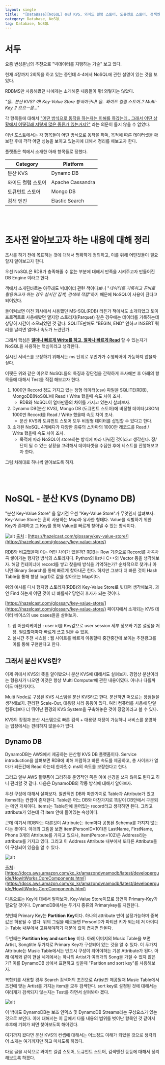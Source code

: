 ```yaml
---
layout: single
title:  "[DataBase][NoSQL] 분산 KVS, 와이드 컬럼 스토어, 도큐먼트 스토어, 검색엔진에 대해서 알아보자 - 01. 서론 및 분산 KVS"
category: Database, NoSQL
tag: Database, NoSQL
---
```


# 서두

요즘 변성윤님의 추천으로 "빅데이터를 지탱하는 기술" 보고 있다.

현재 4장까지 2회독을 하고 있는 중인데 4-4에서 NoSQL에 관한 설명이 있는 것을 보았다. 

RDBMS만 사용해봤던 나에게는 소개해준 내용들이 뙇! 와닿지는 않았다. 

*"음.. 분산 KVS? 아! Key-Value Store 방식이구나! 음.. 와이드 컬럼 스토어..? Multi-Key..? 으으ㅡ음..."*

각 항목들에 대해서 <u>"어떤 방식으로 동작을 하는지는 이해를 하겠는데.. 그래서 어떤 상황에서 어떻길래 저렇게 많은 종류가 있는거지?"</u> 라는 의문이 들지 않을 수 없었다.

이번 포스트에서는 각 항목들이 어떤 방식으로 동작을 하며, 목적에 따른 데이터셋을 확보한 후에 각각 어떤 성능을 보이고 있는지에 대해서 정리를 해보고자 한다. 

플랫폼은 책에서 소개한 아래 항목들로 정했다. 

| Category | Platform |
|----|----|
| 분산 KVS | Dynamo DB |
| 와이드 컬럼 스토어 | Apache Cassandra |
| 도큐먼트 스토어 | Mongo DB |
| 검색 엔진 | Elastic Search |

<br><br>

# 조사전 알아보고자 하는 내용에 대해 정리

조사를 하기 전에 목표하는 것에 대해서 명확하게 정의하고, 이를 위해 어떤것들이 필요할지 알아보고자 한다.

우선 NoSQL은 RDB가 충족해줄 수 없는 부분에 대해서 만족을 시켜주고자 만들어진 DB Engine 이라고 한다.

책에서 소개된바로는 아무래도 빅데이터 관련 책이다보니 "*데이터를 기록하고 곧바로 활용하고자 하는 경우 실시간 집계, 검색에 적합*"하기 때문에 NoSQL이 사용이 된다고 되어있다.

돌이켜보면 이전 회사에서 사용했던 MS-SQL(RDB) 라든가 책에서도 소개되었고 토이 프로젝트로 사용해봤던 열지향 스토리지(Parquet) 같은 경우에는 데이터를 기록하는데 상당히 시간이 소모되었던 것 같다. SQLITE만해도 "BEGIN, END" 안하고 INSERT 쿼리를 날리면 얼마나 속도가 느렸던가..

그래서 핵심은 <u>**얼마나 빠르게 Write를 하고, 얼마나 빠르게 Read**</u> 할 수 있는지가 NoSQL을 사용하는 핵심이라고 생각한다. 

실시간 서비스를 보장하기 위해서는 ms 단위로 무언가가 수행되어야 가능하지 않을까 싶다.

어쨋든 위와 같은 이유로 NoSQL들의 특징과 장단점을 간략하게 조사해본 후 아래의 항목들에 대해서 Test를 직접 해보고자 한다.

1. 1000만 Record 정도 가지고 있는 정형 데이터(csv) 파일을 SQLITE(RDB), MongoDB(NoSQL)에 Read / Write 했을때 속도 차이 조사.
   - RDB와 NoSQL이 얼마만큼의 차이를 가지고 있는지 살펴보자.
2. Dynamo DB(분산 KVS), Mongo DB (도큐먼트 스토어)에 비정형 데이터(JSON) 1000만 Record를 Read / Write 했을때 속도 차이 조사.
   - 분산 KVS와 도큐먼트 스토어 모두 비정형 데이터를 삽입할 수 있다고 한다.
3. 소개된 NoSQL 4개에다가 다양한 종류의 스카마의 1000만 레코드를 Read / Write 했을때 속도 차이 조사.
   - 목적에 따라 NoSQL이 store하는 방식에 따라 나눠진 것이라고 생각한다. 장/단이 될 수 있는 상황을 고려해서 데이터셋을 수집한 후에 테스트를 진행해보고자 한다.

그럼 차례대로 하나씩 알아보도록 하자.

<br><br>

# NoSQL - 분산 KVS (Dynamo DB)
"분산 Key-Value Store" 을 알기전 우선 "Key-Value Store"가 무엇인지 살펴보자.
Key-Value Store는 흔히 사용하는 Map과 유사한 형태다. Value를 식별하기 위한 Key가 존재하고 그 Key를 통해 Value를 빠르게 찾아낼 수 있는 방식이다. 

![alt](https://hazelcast.com/wp-content/uploads/2021/12/diagram-KeyValueStore-500x800-1.png)
[출처] : [https://hazelcast.com/glossary/key-value-store/](https://hazelcast.com/glossary/key-value-store/)

RDB와 비교했을때 이는 어떤 차이가 있을까? RDB는 Row 기준으로 Record를 차곡차곡 쌓아가는 행지향 방식의 스토리지다. Python의 list나 C++의 Vector 등을 생각해보자. 해당 컨테이너에 record를 쌓고 찾을때 방식을 기억하는가? 순차적으로 찾거나 아니면 Binary Search를 통해 빠르게 찾아내곤 한다. 하지만 그보다 더 빠른 것이 Hash Table을 통해 항상 log(1)로 값을 찾아오는 Map이다. 

위의 예시를 다시 행지향 스토리지(RDB)와 Key-Value Store로 빗대어 생각해보자. 
과연 Find 하는게 어떤 것이 더 빠를까? 당연히 후자가 되는 것이다.

[https://hazelcast.com/glossary/key-value-store/](https://hazelcast.com/glossary/key-value-store/) 페이지에서 소개되는 KVS 데이터 베이스의 use cases들을 살펴보자.

1. 웹 어플리케이션 : user id를 Key값으로 user session 세부 정보와 기본 설정을 저장. 필요할때마다 빠르게 쓰고 읽을 수 있음.
2. 실시간 추천 시스템 : 웹 사이트를 빠르게 이동할때 중간중간에 보이는 추천광고를 이를 통해 구현한다고 한다.

## 그래서 분산 KVS란?
이제 위에서 KVS의 뜻을 알아봤으니 분산 KVS에 대해서도 살펴보자. 경험상 분산이라는 형용사가 나오면 이것은 항상 Multi Computer에 관한 내용이였다. 아니나 다를까 이도 마찬가지다. 

Multi Node로 구성된 KVS 시스템을 분산 KVS라고 한다. 분산하면 떠오르는 장점들을 생각해보자.
편리한 Scale-Out, 대용량 처리 등등이 있다. 여러 컴퓨터를 사용해 단일 컴퓨터보다 더 뛰어난 환경의 KVS System을 구축해놓은 것이 장점이라고 볼 수 있다. 

KVS의 장점과 분산 시스템으로 빠른 검색 + 대용량 저장이 가능하니 서비스를 운영하는 입장에서는 편리하지 않을수가 없다.

## Dynamo DB
DynamoDB는 AWS에서 제공하는 분산형 KVS DB 플랫폼이다.
Service introduction을 살펴보면 RDB에 비해 저렴하고 빠른 속도를 제공하고, 총 사이즈가 얼마가 되든간에 Read 하는데 한자릿수 ms의 속도를 보장한다고 한다.

그리고 일부 AWS 플랫폼이 그러하듯 운영적인 쪽은 아예 신경을 쓰지 않아도 된다고 하니 편리할 것 같다.
다음은 DynamoDB의 작동 방식에 대해서 알아보자.

우선 구성에 대해서 살펴보자. 일반적인 DB와 마찬가지로 Table과 Attribute가 있고 Items라는 컨셉이 존재한다.
Table은 어느 DB와 마찬가지로 똑같이 DB안에서 구분되는 메인 개체이다. items는 Table안에 들어있는 record라고 생각하면 된다. 그리고 attribute가 있는데 각 item 안에 들어있는 속성이다. 

근데 여기서 RDB와는 다른것이 Attribute는 item마다 공통된 Schema를 가지지 않는다는 뜻이다.
아래의 그림을 보면 item(PersonID=101)은 LastName, FirstName, Phone 3개의 Attribute를 가지고 있으나, item(Person=102)은 Address라는 attribute를 가지고 있다. 그리고 이 Address Attribute 내부에서 또다른 Attribute들이 구성되어 있음을 알 수 있다.

![alt](https://docs.aws.amazon.com/ko_kr/amazondynamodb/latest/developerguide/images/HowItWorksPeople.png)

[출처] : [https://docs.aws.amazon.com/ko_kr/amazondynamodb/latest/developerguide/HowItWorks.CoreComponents.html](https://docs.aws.amazon.com/ko_kr/amazondynamodb/latest/developerguide/HowItWorks.CoreComponents.html)

다음으로는 Key에 대해서 알아보자. Key-Value Store이므로 당연히 Primary-Key가 필요할 것이다.
DynamoDB에서는 두가지 종류의 Primarykey를 지원한다.

첫번째 Primary Key는 **Partition Key**이다. 하나의 attribute 만이 설정가능하며 중복값은 허용될 수 없다. 위의 그림을 예로들면 PersonID가 파티션 키가 되는데 저 아이디는 Table 내부에서 고유해야하기 때문에 값이 겹치면 안된다.

두번째는 **Partition key and sort key** 이다. 
아래 이미지의 Music Table을 보면 Artist, Songtitle 두가지로 Primary Key가 구성되어 있는 것을 알 수 있다. 이 두가지 Attribute는 Music Table에서는 반드시 구성이 되어야하는 기본 Attribute가 된다. 아래 예제와 같이 현실 세계에서는 하나의 Artist가 여러개의 Song을 가질 수 있지 않은가? 이를 DynamoDB 상에서 표현하고 싶을때 "Parition and sort key"를 사용해보자. 

복합키를 사용할 경우 Search 검색어의 조건으로 Artist만 제공될때 Music Table에서 조건에 맞는 Artist를 가지는 item을 모두 검색한다. sort key로 설정된 것에 대해서는 여러개가 검색되지 않는지는  Test를 하면서 살펴봐야 겠다.

![alt](https://docs.aws.amazon.com/ko_kr/amazondynamodb/latest/developerguide/images/HowItWorksMusic.png)

[출처]:[https://docs.aws.amazon.com/ko_kr/amazondynamodb/latest/developerguide/images/HowItWorksMusic.png](https://docs.aws.amazon.com/ko_kr/amazondynamodb/latest/developerguide/images/HowItWorksMusic.png)

이 밖에도 DynamoDB는 보조 인덱스 및 DynamoDB Streams라는 구성요소가 있는 것으로 보인다. 이에 대해서는 이 글에서 다룰 내용의 범위를 벗어난 항목인 것 같아서 추후에 기회가 되면 찾아보도록 해야겠다. 

여기까지 왔다면 분산 KVS의 컨셉에 대해서는 어느정도 이해가 되었을 것으로 생각되어 소개는 여기까지만 하고 마치도록 하겠다.

다음 글을 시작으로 와이드 컬럼 스토어, 도큐먼트 스토어, 검색엔진 등등에 대해서 정리해보도록 하겠다.
